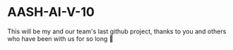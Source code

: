 # AASH-AI-V-10
This will be my and our team's last github project, thanks to you and others who have been with us for so long 🔴
